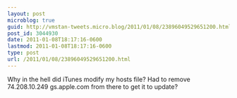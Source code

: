 ```yaml
---
layout: post
microblog: true
guid: http://vmstan-tweets.micro.blog/2011/01/08/23896049529651200.html
post_id: 3044930
date: 2011-01-08T18:17:16-0600
lastmod: 2011-01-08T18:17:16-0600
type: post
url: /2011/01/08/23896049529651200.html
---
```

Why in the hell did iTunes modify my hosts file? Had to remove 74.208.10.249 gs.apple.com from there to get it to update?
